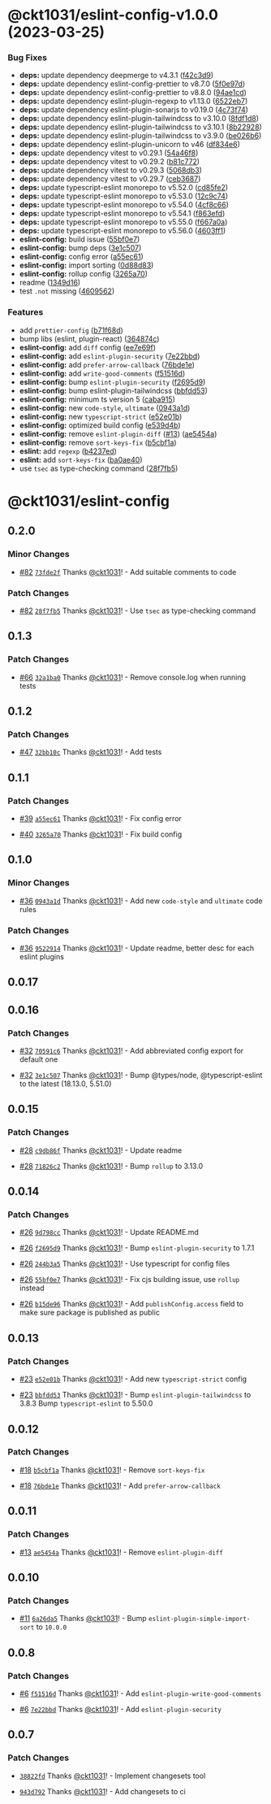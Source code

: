# @ckt1031/eslint-config-v1.0.0 (2023-03-25)

### Bug Fixes

- **deps:** update dependency deepmerge to v4.3.1 ([f42c3d9](https://github.com/ckt1031/nodejs-config/commit/f42c3d912f495b9eaa14888c82ce618ce2c02c60))
- **deps:** update dependency eslint-config-prettier to v8.7.0 ([5f0e97d](https://github.com/ckt1031/nodejs-config/commit/5f0e97d8ee9e31d22d7483cffbfb2bff744806cf))
- **deps:** update dependency eslint-config-prettier to v8.8.0 ([94ae1cd](https://github.com/ckt1031/nodejs-config/commit/94ae1cdb99dade6266edbc24048dcf1db23ae833))
- **deps:** update dependency eslint-plugin-regexp to v1.13.0 ([6522eb7](https://github.com/ckt1031/nodejs-config/commit/6522eb718cf3e45de9cd98a19f18049c59a59a1a))
- **deps:** update dependency eslint-plugin-sonarjs to v0.19.0 ([4c73f74](https://github.com/ckt1031/nodejs-config/commit/4c73f7485c31b384a5c8982f6ef46f5366c9a401))
- **deps:** update dependency eslint-plugin-tailwindcss to v3.10.0 ([8fdf1d8](https://github.com/ckt1031/nodejs-config/commit/8fdf1d8fad23fa6bced28d8d61bd4b4afb0a125f))
- **deps:** update dependency eslint-plugin-tailwindcss to v3.10.1 ([8b22928](https://github.com/ckt1031/nodejs-config/commit/8b229285ed03c0d40aa0120e46355da1ebfa577d))
- **deps:** update dependency eslint-plugin-tailwindcss to v3.9.0 ([be026b6](https://github.com/ckt1031/nodejs-config/commit/be026b6a7b53c7a50d8ff60d7715a5168bcf31b7))
- **deps:** update dependency eslint-plugin-unicorn to v46 ([df834e6](https://github.com/ckt1031/nodejs-config/commit/df834e6b1b2474b795285bb54617d53149049ae0))
- **deps:** update dependency vitest to v0.29.1 ([54a46f8](https://github.com/ckt1031/nodejs-config/commit/54a46f812674cff44071bb7fd1d429a98de588b6))
- **deps:** update dependency vitest to v0.29.2 ([b81c772](https://github.com/ckt1031/nodejs-config/commit/b81c772dfac59f7e09479782aa2556dd4a377f33))
- **deps:** update dependency vitest to v0.29.3 ([5068db3](https://github.com/ckt1031/nodejs-config/commit/5068db3900de10a8807e4696a1805b4a936e8fc1))
- **deps:** update dependency vitest to v0.29.7 ([ceb3687](https://github.com/ckt1031/nodejs-config/commit/ceb3687cfcc95d4e76472414e12390c0fe59e35f))
- **deps:** update typescript-eslint monorepo to v5.52.0 ([cd85fe2](https://github.com/ckt1031/nodejs-config/commit/cd85fe2a07e65b09dde2bef3e300aa20cffaf422))
- **deps:** update typescript-eslint monorepo to v5.53.0 ([12c9c74](https://github.com/ckt1031/nodejs-config/commit/12c9c74de9c7bbd9f65cb21af65ad8a1331896ea))
- **deps:** update typescript-eslint monorepo to v5.54.0 ([4cf8c66](https://github.com/ckt1031/nodejs-config/commit/4cf8c66464ee77772e2bb37bb358c3aa33315222))
- **deps:** update typescript-eslint monorepo to v5.54.1 ([f863efd](https://github.com/ckt1031/nodejs-config/commit/f863efd36fbaea3bf7686b0fca6bce3bcd5e4f53))
- **deps:** update typescript-eslint monorepo to v5.55.0 ([f667a0a](https://github.com/ckt1031/nodejs-config/commit/f667a0a74667913ab52c196c2f9a3cbf1328ab70))
- **deps:** update typescript-eslint monorepo to v5.56.0 ([4603ff1](https://github.com/ckt1031/nodejs-config/commit/4603ff1f719207318b37b6566efa3c8dc38242a5))
- **eslint-config:** build issue ([55bf0e7](https://github.com/ckt1031/nodejs-config/commit/55bf0e74c7418d39566f9d67908cfbd323266d2c))
- **eslint-config:** bump deps ([3e1c507](https://github.com/ckt1031/nodejs-config/commit/3e1c507e793cc56a3a881a15927fa6f0625e4208))
- **eslint-config:** config error ([a55ec61](https://github.com/ckt1031/nodejs-config/commit/a55ec616f5d7bb8b0591cd61cc1ef6af298de1af))
- **eslint-config:** import sorting ([0d88d83](https://github.com/ckt1031/nodejs-config/commit/0d88d83b97709f3c6d59c68c6f91e86af2799e43))
- **eslint-config:** rollup config ([3265a70](https://github.com/ckt1031/nodejs-config/commit/3265a70e9a47b58fb26c33630abc2268956f8aea))
- readme ([1349d16](https://github.com/ckt1031/nodejs-config/commit/1349d16dffb9d66dd6bda3f79d31b957c1db5c32))
- test `.not` missing ([4609562](https://github.com/ckt1031/nodejs-config/commit/46095625732b83cf713fe738e18e0adac95209c6))

### Features

- add `prettier-config` ([b71f68d](https://github.com/ckt1031/nodejs-config/commit/b71f68d37418d19423b0fe78cdb5be30e552f766))
- bump libs (eslint, plugin-react) ([364874c](https://github.com/ckt1031/nodejs-config/commit/364874c334c007c9916b7562f7e1107366bbbe5d))
- **eslint-config:** add `diff` config ([ee7e69f](https://github.com/ckt1031/nodejs-config/commit/ee7e69fbc2d9b4c1a67798f87dc064f263d7d7b3))
- **eslint-config:** add `eslint-plugin-security` ([7e22bbd](https://github.com/ckt1031/nodejs-config/commit/7e22bbd0a31b9e50a16c24cac4d132ed1b66dfa3))
- **eslint-config:** add `prefer-arrow-callback` ([76bde1e](https://github.com/ckt1031/nodejs-config/commit/76bde1e25940760784be75dde6baaa840bd691c1))
- **eslint-config:** add `write-good-comments` ([f51516d](https://github.com/ckt1031/nodejs-config/commit/f51516d94dd69801f9577e78ef2ec59dc1a515e8))
- **eslint-config:** bump `eslint-plugin-security` ([f2695d9](https://github.com/ckt1031/nodejs-config/commit/f2695d9f1e804c679a6cfc8c20140f5164d23bcb))
- **eslint-config:** bump eslint-plugin-tailwindcss ([bbfdd53](https://github.com/ckt1031/nodejs-config/commit/bbfdd53437013dd6574fd8979ba8ffe4c6d9c912))
- **eslint-config:** minimum ts version 5 ([caba915](https://github.com/ckt1031/nodejs-config/commit/caba9150c7f50d9ee09eee52050653dc9a71e1b7))
- **eslint-config:** new `code-style`, `ultimate` ([0943a1d](https://github.com/ckt1031/nodejs-config/commit/0943a1dfc3e9a920818e8791bb753d43389789b7))
- **eslint-config:** new `typescript-strict` ([e52e01b](https://github.com/ckt1031/nodejs-config/commit/e52e01b77b351fc4876e6c1604de03e0cf750458))
- **eslint-config:** optimized build config ([e539d4b](https://github.com/ckt1031/nodejs-config/commit/e539d4bfb2f8aa323cb5698bb9cad67eee7cae48))
- **eslint-config:** remove `eslint-plugin-diff` ([#13](https://github.com/ckt1031/nodejs-config/issues/13)) ([ae5454a](https://github.com/ckt1031/nodejs-config/commit/ae5454aca1a9776343e58ac63fd40493c069c059))
- **eslint-config:** remove `sort-keys-fix` ([b5cbf1a](https://github.com/ckt1031/nodejs-config/commit/b5cbf1aaa19a1f6189257ad4a9f17a2ea0d415f4))
- **eslint:** add `regexp` ([b4237ed](https://github.com/ckt1031/nodejs-config/commit/b4237ede52832aebe7ed4d2308e3acd4365a9baf))
- **eslint:** add `sort-keys-fix` ([ba0ae40](https://github.com/ckt1031/nodejs-config/commit/ba0ae40bd018f2d04bda705bf92704452c74903d))
- use `tsec` as type-checking command ([28f7fb5](https://github.com/ckt1031/nodejs-config/commit/28f7fb5ef8c53c9673517317514d9072c3677c99))

# @ckt1031/eslint-config

## 0.2.0

### Minor Changes

- [#82](https://github.com/ckt1031/nodejs-config/pull/82) [`73fde2f`](https://github.com/ckt1031/nodejs-config/commit/73fde2f8a693f03f24d34a42220d12ec1a2b6c98) Thanks [@ckt1031](https://github.com/ckt1031)! - Add suitable comments to code

### Patch Changes

- [#82](https://github.com/ckt1031/nodejs-config/pull/82) [`28f7fb5`](https://github.com/ckt1031/nodejs-config/commit/28f7fb5ef8c53c9673517317514d9072c3677c99) Thanks [@ckt1031](https://github.com/ckt1031)! - Use `tsec` as type-checking command

## 0.1.3

### Patch Changes

- [#66](https://github.com/ckt1031/nodejs-config/pull/66) [`32a1ba0`](https://github.com/ckt1031/nodejs-config/commit/32a1ba0b2c491890f2c492273e8892b774dfbfc8) Thanks [@ckt1031](https://github.com/ckt1031)! - Remove console.log when running tests

## 0.1.2

### Patch Changes

- [#47](https://github.com/ckt1031/nodejs-config/pull/47) [`32bb10c`](https://github.com/ckt1031/nodejs-config/commit/32bb10cd3e7249b00024e4c1b07fbf6b4ec5cf76) Thanks [@ckt1031](https://github.com/ckt1031)! - Add tests

## 0.1.1

### Patch Changes

- [#39](https://github.com/ckt1031/nodejs-config/pull/39) [`a55ec61`](https://github.com/ckt1031/nodejs-config/commit/a55ec616f5d7bb8b0591cd61cc1ef6af298de1af) Thanks [@ckt1031](https://github.com/ckt1031)! - Fix config error

- [#40](https://github.com/ckt1031/nodejs-config/pull/40) [`3265a70`](https://github.com/ckt1031/nodejs-config/commit/3265a70e9a47b58fb26c33630abc2268956f8aea) Thanks [@ckt1031](https://github.com/ckt1031)! - Fix build config

## 0.1.0

### Minor Changes

- [#36](https://github.com/ckt1031/nodejs-config/pull/36) [`0943a1d`](https://github.com/ckt1031/nodejs-config/commit/0943a1dfc3e9a920818e8791bb753d43389789b7) Thanks [@ckt1031](https://github.com/ckt1031)! - Add new `code-style` and `ultimate` code rules

### Patch Changes

- [#36](https://github.com/ckt1031/nodejs-config/pull/36) [`9522914`](https://github.com/ckt1031/nodejs-config/commit/9522914bbce317bd28578a73ae08555f2aae5b17) Thanks [@ckt1031](https://github.com/ckt1031)! - Update readme, better desc for each eslint plugins

## 0.0.17

## 0.0.16

### Patch Changes

- [#32](https://github.com/ckt1031/nodejs-config/pull/32) [`70591c6`](https://github.com/ckt1031/nodejs-config/commit/70591c6a01009cb7fb2d9cf165e51954bb06b9c5) Thanks [@ckt1031](https://github.com/ckt1031)! - Add abbreviated config export for default one

- [#32](https://github.com/ckt1031/nodejs-config/pull/32) [`3e1c507`](https://github.com/ckt1031/nodejs-config/commit/3e1c507e793cc56a3a881a15927fa6f0625e4208) Thanks [@ckt1031](https://github.com/ckt1031)! - Bump @types/node, @typescript-eslint to the latest (18.13.0, 5.51.0)

## 0.0.15

### Patch Changes

- [#28](https://github.com/ckt1031/nodejs-config/pull/28) [`c9db86f`](https://github.com/ckt1031/nodejs-config/commit/c9db86f9b9e4ce3bec8f215a740afd8dbc5915db) Thanks [@ckt1031](https://github.com/ckt1031)! - Update readme

- [#28](https://github.com/ckt1031/nodejs-config/pull/28) [`71826c2`](https://github.com/ckt1031/nodejs-config/commit/71826c225af97a0a0e6415402e1ef844c51edf1c) Thanks [@ckt1031](https://github.com/ckt1031)! - Bump `rollup` to 3.13.0

## 0.0.14

### Patch Changes

- [#26](https://github.com/ckt1031/nodejs-config/pull/26) [`9d798cc`](https://github.com/ckt1031/nodejs-config/commit/9d798ccb2633ebd8aae50e051677e86afb23f714) Thanks [@ckt1031](https://github.com/ckt1031)! - Update README.md

- [#26](https://github.com/ckt1031/nodejs-config/pull/26) [`f2695d9`](https://github.com/ckt1031/nodejs-config/commit/f2695d9f1e804c679a6cfc8c20140f5164d23bcb) Thanks [@ckt1031](https://github.com/ckt1031)! - Bump `eslint-plugin-security` to 1.7.1

- [#26](https://github.com/ckt1031/nodejs-config/pull/26) [`244b3a5`](https://github.com/ckt1031/nodejs-config/commit/244b3a5a9c9de872083e9550bd83da7febabad45) Thanks [@ckt1031](https://github.com/ckt1031)! - Use typescript for config files

- [#26](https://github.com/ckt1031/nodejs-config/pull/26) [`55bf0e7`](https://github.com/ckt1031/nodejs-config/commit/55bf0e74c7418d39566f9d67908cfbd323266d2c) Thanks [@ckt1031](https://github.com/ckt1031)! - Fix cjs building issue, use `rollup` instead

- [#26](https://github.com/ckt1031/nodejs-config/pull/26) [`b15de96`](https://github.com/ckt1031/nodejs-config/commit/b15de96ca6f844ebecab78a3442ea16837ca8720) Thanks [@ckt1031](https://github.com/ckt1031)! - Add `publishConfig.access` field to make sure package is published as public

## 0.0.13

### Patch Changes

- [#23](https://github.com/ckt1031/nodejs-config/pull/23) [`e52e01b`](https://github.com/ckt1031/nodejs-config/commit/e52e01b77b351fc4876e6c1604de03e0cf750458) Thanks [@ckt1031](https://github.com/ckt1031)! - Add new `typescript-strict` config

- [#23](https://github.com/ckt1031/nodejs-config/pull/23) [`bbfdd53`](https://github.com/ckt1031/nodejs-config/commit/bbfdd53437013dd6574fd8979ba8ffe4c6d9c912) Thanks [@ckt1031](https://github.com/ckt1031)! - Bump `eslint-plugin-tailwindcss` to 3.8.3
  Bump `typescript-eslint` to 5.50.0

## 0.0.12

### Patch Changes

- [#18](https://github.com/ckt1031/nodejs-config/pull/18) [`b5cbf1a`](https://github.com/ckt1031/nodejs-config/commit/b5cbf1aaa19a1f6189257ad4a9f17a2ea0d415f4) Thanks [@ckt1031](https://github.com/ckt1031)! - Remove `sort-keys-fix`

- [#18](https://github.com/ckt1031/nodejs-config/pull/18) [`76bde1e`](https://github.com/ckt1031/nodejs-config/commit/76bde1e25940760784be75dde6baaa840bd691c1) Thanks [@ckt1031](https://github.com/ckt1031)! - Add `prefer-arrow-callback`

## 0.0.11

### Patch Changes

- [#13](https://github.com/ckt1031/nodejs-config/pull/13) [`ae5454a`](https://github.com/ckt1031/nodejs-config/commit/ae5454aca1a9776343e58ac63fd40493c069c059) Thanks [@ckt1031](https://github.com/ckt1031)! - Remove `eslint-plugin-diff`

## 0.0.10

### Patch Changes

- [#11](https://github.com/ckt1031/nodejs-config/pull/11) [`6a26da5`](https://github.com/ckt1031/nodejs-config/commit/6a26da535e9c5dfcf96c212a8fb3ae5e47ca258e) Thanks [@ckt1031](https://github.com/ckt1031)! - Bump `eslint-plugin-simple-import-sort` to `10.0.0`

## 0.0.8

### Patch Changes

- [#6](https://github.com/ckt1031/nodejs-config/pull/6) [`f51516d`](https://github.com/ckt1031/nodejs-config/commit/f51516d94dd69801f9577e78ef2ec59dc1a515e8) Thanks [@ckt1031](https://github.com/ckt1031)! - Add `eslint-plugin-write-good-comments`

- [#6](https://github.com/ckt1031/nodejs-config/pull/6) [`7e22bbd`](https://github.com/ckt1031/nodejs-config/commit/7e22bbd0a31b9e50a16c24cac4d132ed1b66dfa3) Thanks [@ckt1031](https://github.com/ckt1031)! - Add `eslint-plugin-security`

## 0.0.7

### Patch Changes

- [`38822fd`](https://github.com/ckt1031/nodejs-config/commit/38822fde878f0a1794aa2e509502140d9f9adfa7) Thanks [@ckt1031](https://github.com/ckt1031)! - Implement changesets tool

- [`943d792`](https://github.com/ckt1031/nodejs-config/commit/943d7925ab14a24fbddc2e323c1a4939d59379d4) Thanks [@ckt1031](https://github.com/ckt1031)! - Add changesets to ci
